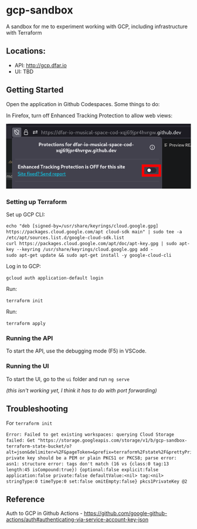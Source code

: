 # gcp-sandbox
A sandbox for me to experiment working with GCP, including infrastructure with Terraform

## Locations:

* API: http://gcp.dfar.io
* UI: TBD

## Getting Started

Open the application in Github Codespaces. Some things to do:

In Firefox, turn off Enhanced Tracking Protection to allow web views:

![Enhanced Tracking Protection screenshot](docs/enhanced-tracking-protection.png)

### Setting up Terraform

Set up GCP CLI:

```
echo "deb [signed-by=/usr/share/keyrings/cloud.google.gpg] https://packages.cloud.google.com/apt cloud-sdk main" | sudo tee -a /etc/apt/sources.list.d/google-cloud-sdk.list
curl https://packages.cloud.google.com/apt/doc/apt-key.gpg | sudo apt-key --keyring /usr/share/keyrings/cloud.google.gpg add -
sudo apt-get update && sudo apt-get install -y google-cloud-cli
```

Log in to GCP:

`gcloud auth application-default login`

Run:

`terraform init`

Run:

`terraform apply`

### Running the API

To start the API, use the debugging mode (F5) in VSCode.

### Running the UI

To start the UI, go to the `ui` folder and run `ng serve`

_(this isn't working yet, I think it has to do with port forwarding)_

## Troubleshooting

For `terraform init`

```
Error: Failed to get existing workspaces: querying Cloud Storage failed: Get "https://storage.googleapis.com/storage/v1/b/gcp-sandbox-terraform-state-bucket/o?alt=json&delimiter=%2F&pageToken=&prefix=terraform%2Fstate%2F&prettyPrint=false&projection=full&versions=false": private key should be a PEM or plain PKCS1 or PKCS8; parse error: asn1: structure error: tags don't match (16 vs {class:0 tag:13 length:45 isCompound:true}) {optional:false explicit:false application:false private:false defaultValue:<nil> tag:<nil> stringType:0 timeType:0 set:false omitEmpty:false} pkcs1PrivateKey @2
```

## Reference

Auth to GCP in Github Actions - https://github.com/google-github-actions/auth#authenticating-via-service-account-key-json